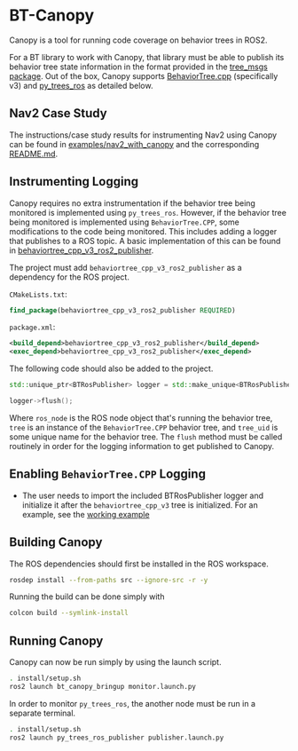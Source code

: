 # BT-Canopy

Canopy is a tool for running code coverage on behavior trees in ROS2.

For a BT library to work with Canopy, that library must be able to publish its behavior tree state information in the format provided in the [tree_msgs package](src/tree_msgs). Out of the box, Canopy supports [BehaviorTree.cpp](https://github.com/BehaviorTree/BehaviorTree.CPP) (specifically v3) and [py_trees_ros](https://github.com/splintered-reality/py_trees_ros) as detailed below.

## Nav2 Case Study

The instructions/case study results for instrumenting Nav2 using Canopy can be found in [examples/nav2_with_canopy](examples/nav2_with_canopy) and the corresponding [README.md](examples/nav2_with_canopy/README.md).

## Instrumenting Logging

Canopy requires no extra instrumentation if the behavior tree being monitored is implemented using `py_trees_ros`. However, if the behavior tree being monitored is implemented using `BehaviorTree.CPP`, some modifications to the code being monitored. This includes adding a logger that publishes to a ROS topic. A basic implementation of this can be found in [behaviortree\_cpp\_v3\_ros2\_publisher](src/behaviortree_cpp_v3_ros2_publisher/).

The project must add `behaviortree_cpp_v3_ros2_publisher` as a dependency for the ROS project.

`CMakeLists.txt`:

```cmake
find_package(behaviortree_cpp_v3_ros2_publisher REQUIRED)
```

`package.xml`:

```xml
<build_depend>behaviortree_cpp_v3_ros2_publisher</build_depend>
<exec_depend>behaviortree_cpp_v3_ros2_publisher</exec_depend>
```

The following code should also be added to the project.

```cpp
std::unique_ptr<BTRosPublisher> logger = std::make_unique<BTRosPublisher>(ros_node, tree, tree_uid);

logger->flush();
```

Where `ros_node` is the ROS node object that's running the behavior tree, `tree` is an instance of the `BehaviorTree.CPP` behavior tree, and `tree_uid` is some unique name for the behavior tree. The `flush` method must be called routinely in order for the logging information to get published to Canopy.

## Enabling `BehaviorTree.CPP` Logging

- The user needs to import the included BTRosPublisher logger and initialize it after the `behaviortree_cpp_v3` tree is initialized. For an example, see the [working example](https://github.com/RobotCodeLab/navigation2/commit/4be5f56f705cb31cd7db207b251a7cc702465d4c)

## Building Canopy

The ROS dependencies should first be installed in the ROS workspace.

```bash
rosdep install --from-paths src --ignore-src -r -y
```

Running the build can be done simply with

```bash
colcon build --symlink-install
```

## Running Canopy

Canopy can now be run simply by using the launch script.

```bash
. install/setup.sh
ros2 launch bt_canopy_bringup monitor.launch.py
```

In order to monitor `py_trees_ros`, the another node must be run in a separate terminal.

```bash
. install/setup.sh
ros2 launch py_trees_ros_publisher publisher.launch.py
```

